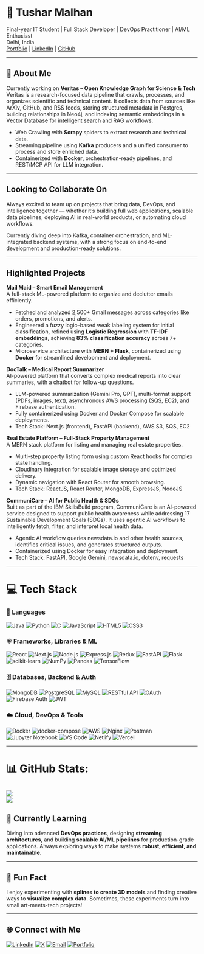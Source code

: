 # 👋 Tushar Malhan

Final-year IT Student | Full Stack Developer | DevOps Practitioner | AI/ML Enthusiast  
Delhi, India  
[Portfolio](https://abratm.github.io/Portfolio) | [LinkedIn](https://linkedin.com/in/tushar-malhan-9998ab256) | [GitHub](https://github.com/AbraTM)  

---

## 💫 About Me

Currently working on **Veritas – Open Knowledge Graph for Science & Tech**  
Veritas is a research-focused data pipeline that crawls, processes, and organizes scientific and technical content. It collects data from sources like ArXiv, GitHub, and RSS feeds, storing structured metadata in Postgres, building relationships in Neo4j, and indexing semantic embeddings in a Vector Database for intelligent search and RAG workflows.  

- Web Crawling with **Scrapy** spiders to extract research and technical data.  
- Streaming pipeline using **Kafka** producers and a unified consumer to process and store enriched data.  
- Containerized with **Docker**, orchestration-ready pipelines, and REST/MCP API for LLM integration.  

---

## Looking to Collaborate On

Always excited to team up on projects that bring data, DevOps, and intelligence together — whether it’s building full web applications, scalable data pipelines, deploying AI in real-world products, or automating cloud workflows.

Currently diving deep into Kafka, container orchestration, and ML-integrated backend systems, with a strong focus on end-to-end development and production-ready solutions.

---

## Highlighted Projects

**Mail Maid – Smart Email Management**  
A full-stack ML-powered platform to organize and declutter emails efficiently.  

- Fetched and analyzed 2,500+ Gmail messages across categories like orders, promotions, and alerts.  
- Engineered a fuzzy logic–based weak labeling system for initial classification, refined using **Logistic Regression** with **TF-IDF embeddings**, achieving **83% classification accuracy** across 7+ categories.  
- Microservice architecture with **MERN + Flask**, containerized using **Docker** for streamlined development and deployment.  

**DocTalk – Medical Report Summarizer**  
AI-powered platform that converts complex medical reports into clear summaries, with a chatbot for follow-up questions.  

- LLM-powered summarization (Gemini Pro, GPT), multi-format support (PDFs, images, text), asynchronous AWS processing (SQS, EC2), and Firebase authentication.  
- Fully containerized using Docker and Docker Compose for scalable deployments.  
- Tech Stack: Next.js (frontend), FastAPI (backend), AWS S3, SQS, EC2  

**Real Estate Platform – Full-Stack Property Management**  
A MERN stack platform for listing and managing real estate properties.  

- Multi-step property listing form using custom React hooks for complex state handling.  
- Cloudinary integration for scalable image storage and optimized delivery.  
- Dynamic navigation with React Router for smooth browsing.  
- Tech Stack: ReactJS, React Router, MongoDB, ExpressJS, NodeJS  

**CommuniCare – AI for Public Health & SDGs**  
Built as part of the IBM SkillsBuild program, CommuniCare is an AI-powered service designed to support public health awareness while addressing 17 Sustainable Development Goals (SDGs). It uses agentic AI workflows to intelligently fetch, filter, and interpret local health data.  

- Agentic AI workflow queries newsdata.io and other health sources, identifies critical issues, and generates structured outputs.  
- Containerized using Docker for easy integration and deployment.  
- Tech Stack: FastAPI, Google Gemini, newsdata.io, dotenv, requests  

---

# 💻 Tech Stack

### 📝 Languages
![Java](https://img.shields.io/badge/java-%23ED8B00.svg?style=for-the-badge&logo=openjdk&logoColor=white)
![Python](https://img.shields.io/badge/python-3670A0?style=for-the-badge&logo=python&logoColor=ffdd54)
![C](https://img.shields.io/badge/c-%2300599C.svg?style=for-the-badge&logo=c&logoColor=white)
![JavaScript](https://img.shields.io/badge/javascript-%23323330.svg?style=for-the-badge&logo=javascript&logoColor=%23F7DF1E)
![HTML5](https://img.shields.io/badge/html5-%23E34F26.svg?style=for-the-badge&logo=html5&logoColor=white)
![CSS3](https://img.shields.io/badge/css3-%231572B6.svg?style=for-the-badge&logo=css3&logoColor=white)

### ⚛️ Frameworks, Libraries & ML
![React](https://img.shields.io/badge/react-%2361DAFB.svg?style=for-the-badge&logo=react&logoColor=black)
![Next.js](https://img.shields.io/badge/next.js-%23000000.svg?style=for-the-badge&logo=next.js&logoColor=white)
![Node.js](https://img.shields.io/badge/node.js-%23339933.svg?style=for-the-badge&logo=node.js&logoColor=white)
![Express.js](https://img.shields.io/badge/express.js-%23404d59.svg?style=for-the-badge&logo=express&logoColor=%2361DAFB)
![Redux](https://img.shields.io/badge/redux-%23593d88.svg?style=for-the-badge&logo=redux&logoColor=white)
![FastAPI](https://img.shields.io/badge/FastAPI-005571?style=for-the-badge&logo=fastapi)
![Flask](https://img.shields.io/badge/flask-%23000.svg?style=for-the-badge&logo=flask&logoColor=white)
![scikit-learn](https://img.shields.io/badge/scikit--learn-F7931E.svg?style=for-the-badge&logo=scikitlearn&logoColor=white)
![NumPy](https://img.shields.io/badge/numpy-%23013243.svg?style=for-the-badge&logo=numpy&logoColor=white)
![Pandas](https://img.shields.io/badge/pandas-%23150458.svg?style=for-the-badge&logo=pandas&logoColor=white)
![TensorFlow](https://img.shields.io/badge/tensorflow-%23FF6F00.svg?style=for-the-badge&logo=tensorflow&logoColor=white)

### 🗄 Databases, Backend & Auth
![MongoDB](https://img.shields.io/badge/mongodb-%2347A248.svg?style=for-the-badge&logo=mongodb&logoColor=white)
![PostgreSQL](https://img.shields.io/badge/postgresql-%23336791.svg?style=for-the-badge&logo=postgresql&logoColor=white)
![MySQL](https://img.shields.io/badge/mysql-%2300f.svg?style=for-the-badge&logo=mysql&logoColor=white)
![RESTful API](https://img.shields.io/badge/RESTful_API-%2300AABB.svg?style=for-the-badge&logo=rest&logoColor=white)
![OAuth](https://img.shields.io/badge/OAuth-%23F05032.svg?style=for-the-badge&logo=oauth&logoColor=white)
![Firebase Auth](https://img.shields.io/badge/Firebase_Auth-%23039BE5.svg?style=for-the-badge&logo=firebase)
![JWT](https://img.shields.io/badge/JWT-black?style=for-the-badge&logo=JSON%20web%20tokens)

### ☁️ Cloud, DevOps & Tools
![Docker](https://img.shields.io/badge/docker-%230db7ed.svg?style=for-the-badge&logo=docker&logoColor=white)
![docker-compose](https://img.shields.io/badge/docker--compose-%230db7ed.svg?style=for-the-badge&logo=docker&logoColor=white)
![AWS](https://img.shields.io/badge/AWS-%23FF9900.svg?style=for-the-badge&logo=amazon-aws&logoColor=white)
![Nginx](https://img.shields.io/badge/nginx-%23009639.svg?style=for-the-badge&logo=nginx&logoColor=white)
![Postman](https://img.shields.io/badge/Postman-%23FF6C37.svg?style=for-the-badge&logo=postman&logoColor=white)
![Jupyter Notebook](https://img.shields.io/badge/Jupyter-%23F37626.svg?style=for-the-badge&logo=jupyter&logoColor=white)
![VS Code](https://img.shields.io/badge/VS_Code-%23007ACC.svg?style=for-the-badge&logo=visual-studio-code&logoColor=white)
![Netlify](https://img.shields.io/badge/netlify-%23000000.svg?style=for-the-badge&logo=netlify&logoColor=#00C7B7)
![Vercel](https://img.shields.io/badge/vercel-%23000000.svg?style=for-the-badge&logo=vercel&logoColor=white)

---

# 📊 GitHub Stats:

![](https://nirzak-streak-stats.vercel.app/?user=AbraTM&theme=dark&hide_border=false)<br/>
![](https://github-readme-stats.vercel.app/api/top-langs/?username=AbraTM&theme=dark&hide_border=false&include_all_commits=true&count_private=true&layout=compact)
---

## 🚀 Currently Learning

Diving into advanced **DevOps practices**, designing **streaming architectures**, and building **scalable AI/ML pipelines** for production-grade applications. Always exploring ways to make systems **robust, efficient, and maintainable**.

---

## 🎨 Fun Fact

I enjoy experimenting with **splines to create 3D models** and finding creative ways to **visualize complex data**. Sometimes, these experiments turn into small art-meets-tech projects!

---

## 🌐 Connect with Me

[![LinkedIn](https://img.shields.io/badge/LinkedIn-%230077B5.svg?logo=linkedin&logoColor=white)](https://linkedin.com/in/tushar-malhan-9998ab256) 
[![X](https://img.shields.io/badge/X-black.svg?logo=X&logoColor=white)](https://x.com/@Tushar_Malhan_) 
[![Email](https://img.shields.io/badge/Email-D14836?logo=gmail&logoColor=white)](mailto:tusharmalhan2564@gmail.com) 
[![Portfolio](https://img.shields.io/badge/Portfolio-%23000000.svg?logo=github&logoColor=white)](https://abratm.github.io/Portfolio)

